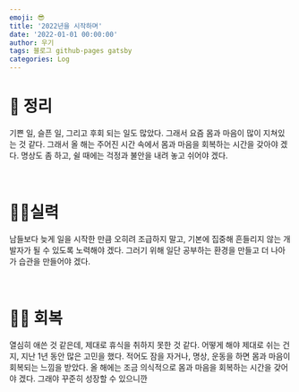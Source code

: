 ```yaml
---
emoji: 😎
title: '2022년을 시작하며'
date: '2022-01-01 00:00:00'
author: 우기
tags: 블로그 github-pages gatsby
categories: Log
---
```


# 🧹 정리

기쁜 일, 슬픈 일, 그리고 후회 되는 일도 많았다. 그래서 요즘 몸과 마음이 많이 지쳐있는 것 같다.
그래서 올 해는 주어진 시간 속에서 몸과 마음을 회복하는 시간을 갖아야 겠다.
명상도 좀 하고, 쉴 때에는 걱정과 불안을 내려 놓고 쉬어야 겠다.

<br>

# 🧑‍💻실력

남들보다 늦게 일을 시작한 만큼 오히려 조급하지 말고, 기본에 집중해 흔들리지 않는 개발자가 될 수 있도록 노력해야 겠다.
그러기 위해 일단 공부하는 환경을 만들고 더 나아가 습관을 만들어야 겠다.

<br>

# 🧘‍♂️ 회복

열심히 애쓴 것 같은데, 제대로 휴식을 취하지 못한 것 같다.
어떻게 해야 제대로 쉬는 건지, 지난 1년 동안 많은 고민을 했다.
적어도 잠을 자거나, 명상, 운동을 하면 몸과 마음이 회복되는 느낌을 받았다.
올 해에는 조금 의식적으로 몸과 마음을 회복하는 시간을 갖어야 겠다.
그래야 꾸준히 성장할 수 있으니깐

<br>
